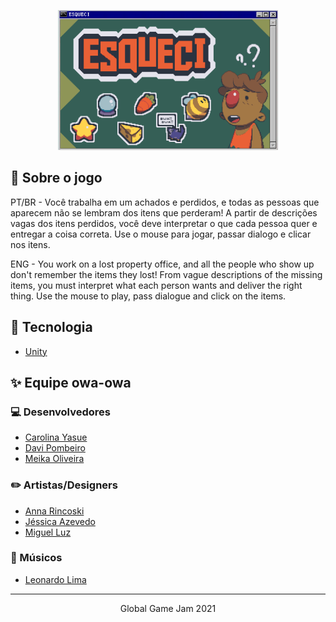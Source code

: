 <p align="center">
  <img alt="Light theme home app" src="https://github.com/daviPombeiro/game-jam-2021/blob/main/.github/esqueciFrame.png" width="70%">
</p>

## 📖 Sobre o jogo

PT/BR - Você trabalha em um achados e perdidos, e todas as pessoas que aparecem não se lembram dos itens que perderam! A partir de descrições vagas dos itens perdidos, você deve interpretar o que cada pessoa quer e entregar a coisa correta. Use o mouse para jogar, passar dialogo e clicar nos itens.

ENG - You work on a lost property office, and all the people who show up don't remember the items they lost! From vague descriptions of the missing items, you must interpret what each person wants and deliver the right thing. Use the mouse to play, pass dialogue and click on the items.

## 🚀 Tecnologia

- [Unity](https://unity.com/pt)


## ✨ Equipe owa-owa

### 💻 Desenvolvedores
- [Carolina Yasue](https://github.com/Carolys)
- [Davi Pombeiro](https://github.com/daviPombeiro)
- [Meika Oliveira](https://github.com/olvrmei)

### ✏️ Artistas/Designers
- [Anna Rincoski](https://www.linkedin.com/in/anna-paula-rincoski-2310a4204/)
- [Jéssica Azevedo](https://www.instagram.com/creatordesignjess/)
- [Miguel Luz](https://www.artstation.com/migluzart)

### 🎵 Músicos
- [Leonardo Lima](https://vimeo.com/showcase/8053481)

---

<p align="center">Global Game Jam 2021</p>
